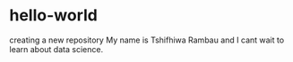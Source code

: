 # hello-world
creating a new repository
My name is Tshifhiwa Rambau and I cant wait to learn about data science.

